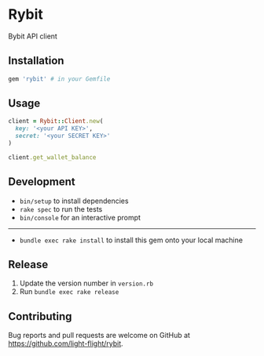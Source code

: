 # Rybit

Bybit API client

## Installation

```ruby
gem 'rybit' # in your Gemfile
```

## Usage

```ruby
client = Rybit::Client.new(
  key: '<your API KEY>',
  secret: '<your SECRET KEY>'
)

client.get_wallet_balance
```

## Development

* `bin/setup` to install dependencies
* `rake spec` to run the tests
* `bin/console` for an interactive prompt
---
* `bundle exec rake install` to install this gem onto your local machine

## Release

1. Update the version number in `version.rb`
2. Run `bundle exec rake release`

## Contributing

Bug reports and pull requests are welcome on GitHub at https://github.com/light-flight/rybit.
